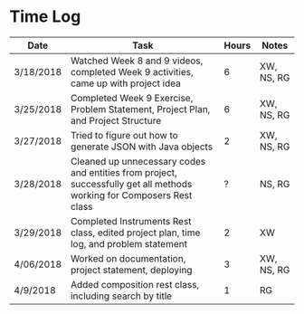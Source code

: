 # Time Log

| Date | Task | Hours | Notes |
| -----  |  ---- |  ----  | -----|  
| 3/18/2018 | Watched Week 8 and 9 videos, completed Week 9 activities, came up with project idea | 6 | XW, NS, RG |
| 3/25/2018 | Completed Week 9 Exercise, Problem Statement, Project Plan, and Project Structure  | 6 | XW, NS, RG |
| 3/27/2018 | Tried to figure out how to generate JSON with Java objects | 2 | XW, NS, RG |
| 3/28/2018 | Cleaned up unnecessary codes and entities from project, successfully get all methods working for Composers Rest class | ? | NS, RG |
| 3/29/2018 | Completed Instruments Rest class, edited project plan, time log, and problem statement | 2 | XW |
| 4/06/2018 | Worked on documentation, project statement, deploying | 3 | XW, NS, RG | 
| 4/9/2018  | Added composition rest class, including search by title | 1 | RG |
